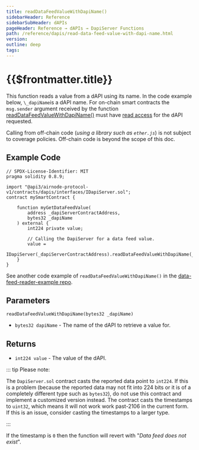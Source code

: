 ```yaml
---
title: readDataFeedValueWithDapiName()
sidebarHeader: Reference
sidebarSubHeader: dAPIs
pageHeader: Reference → dAPIs → DapiServer Functions
path: /reference/dapis/read-data-feed-value-with-dapi-name.html
version:
outline: deep
tags:
---
```


<VersionWarning/>

<PageHeader/>

# {{$frontmatter.title}}

This function reads a value from a dAPI using its name. In the code example
below, `\_dapiName`is a dAPI name. For on-chain smart contracts the `msg.sender`
argument received by the function
[readDataFeedValueWithDapiName()](https://github.com/api3dao/airnode-protocol-v1/blob/v0.5.0/contracts/dapis/DapiServer.sol#L749-L765)
must have [read access](/explore/dapis/coverage-policies.md) for the dAPI
requested.

Calling from off-chain code (_using a library such as `ether.js`_) is not
subject to coverage policies. Off-chain code is beyond the scope of this doc.

## Example Code

```solidity
// SPDX-License-Identifier: MIT
pragma solidity 0.8.9;

import "@api3/airnode-protocol-v1/contracts/dapis/interfaces/IDapiServer.sol";
contract mySmartContract {

    function myGetDataFeedValue(
        address _dapiServerContractAddress,
        bytes32 _dapiName
    ) external {
        int224 private value;

        // Calling the DapiServer for a data feed value.
        value =
            IDapiServer(_dapiServerContractAddress).readDataFeedValueWithDapiName(_dapiName);
    }
}
```

See another code example of `readDataFeedValueWithDapiName()` in the
[data-feed-reader-example repo](https://github.com/api3dao/data-feed-reader-example/blob/main/contracts/DataFeedReaderExample.sol#L37)<ExternalLinkImage/>.

## Parameters

`readDataFeedValueWithDapiName(bytes32 _dapiName)`

- `bytes32 dapiName` - The name of the dAPI to retrieve a value for.

## Returns

- `int224 value` - The value of the dAPI.

::: tip Please note:

The `DapiServer.sol` contract casts the reported data point to `int224`. If this
is a problem (because the reported data may not fit into 224 bits or it is of a
completely different type such as `bytes32`), do not use this contract and
implement a customized version instead. The contract casts the timestamps to
`uint32`, which means it will not work work past-2106 in the current form. If
this is an issue, consider casting the timestamps to a larger type.

:::

If the timestamp is `0` then the function will revert with "_Data feed does not
exist_".
